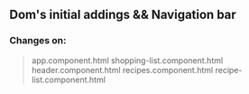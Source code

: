 ## Dom's initial addings && Navigation bar ##

### Changes on: ###


> app.component.html
> shopping-list.component.html
> header.component.html 
> recipes.component.html
> recipe-list.component.html